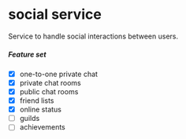 # social service

Service to handle social interactions between users.

##### Feature set

- [x] one-to-one private chat
- [x] private chat rooms
- [x] public chat rooms
- [x] friend lists
- [x] online status
- [ ] guilds
- [ ] achievements
